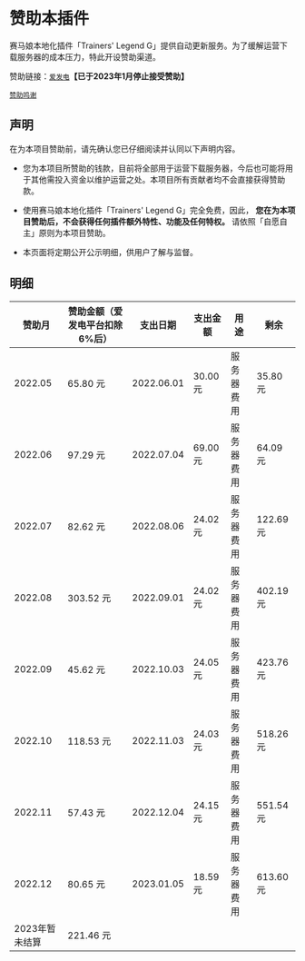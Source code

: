 # 赞助本插件

赛马娘本地化插件「Trainers' Legend G」提供自动更新服务。为了缓解运营下载服务器的成本压力，特此开设赞助渠道。

赞助链接：[`爱发电`](https://afdian.net/@Trainers-Legend-G)**【已于2023年1月停止接受赞助】**

[`赞助鸣谢`](https://afdian.net/@Trainers-Legend-G?tab=feed)

## 声明

在为本项目赞助前，请先确认您已仔细阅读并认同以下声明内容。

- 您为本项目所赞助的钱款，目前将全部用于运营下载服务器，今后也可能将用于其他需投入资金以维护运营之处。本项目所有贡献者均不会直接获得赞助款。

- 使用赛马娘本地化插件「Trainers' Legend G」完全免费，因此， **您在为本项目赞助后，不会获得任何插件额外特性、功能及任何特权。** 请依照「自愿自主」原则为本项目赞助。

- 本页面将定期公开公示明细，供用户了解与监督。

## 明细

| 赞助月 | 赞助金额（爱发电平台扣除6%后） | 支出日期 | 支出金额     | 用途  | 剩余 |
| ---- | ---------------------------- | ------- | ---- | ---- | ---- |
| 2022.05 | 65.80 元 | 2022.06.01 | 30.00 元 | 服务器费用 | 35.80 元 |
| 2022.06 | 97.29 元 | 2022.07.04 | 69.00 元 | 服务器费用 | 64.09 元 |
| 2022.07 | 82.62 元 | 2022.08.06 | 24.02 元 | 服务器费用 | 122.69 元 |
| 2022.08 | 303.52 元 | 2022.09.01 | 24.02 元 | 服务器费用 | 402.19 元 |
| 2022.09 | 45.62 元 | 2022.10.03 | 24.05 元 | 服务器费用 | 423.76 元 |
| 2022.10 | 118.53 元 | 2022.11.03 | 24.03 元 | 服务器费用 | 518.26 元 |
| 2022.11 | 57.43 元 | 2022.12.04 | 24.15 元 | 服务器费用 | 551.54 元 |
| 2022.12 | 80.65 元 | 2023.01.05 | 18.59 元 | 服务器费用 | 613.60 元 |
| 2023年暂未结算 | 221.46 元 |  |  |  |  |
